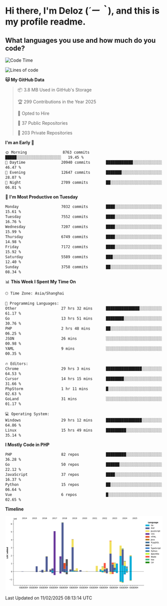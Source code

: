# **Hi there, I'm Deloz (*´ー｀*), and this is my profile readme.**

## **What languages you use and how much do you code?**

<!--START_SECTION:waka-->
![Code Time](http://img.shields.io/badge/Code%20Time-5%2C643%20hrs%2019%20mins-blue)

![Lines of code](https://img.shields.io/badge/From%20Hello%20World%20I%27ve%20Written-44.7%20million%20lines%20of%20code-blue)

**🐱 My GitHub Data** 

> 📦 3.8 MB Used in GitHub's Storage 
 > 
> 🏆 299 Contributions in the Year 2025
 > 
> 💼 Opted to Hire
 > 
> 📜 37 Public Repositories 
 > 
> 🔑 203 Private Repositories 
 > 
**I'm an Early 🐤** 

```text
🌞 Morning                8763 commits        █████░░░░░░░░░░░░░░░░░░░░   19.45 % 
🌆 Daytime                20940 commits       ████████████░░░░░░░░░░░░░   46.47 % 
🌃 Evening                12647 commits       ███████░░░░░░░░░░░░░░░░░░   28.07 % 
🌙 Night                  2709 commits        ██░░░░░░░░░░░░░░░░░░░░░░░   06.01 % 
```
📅 **I'm Most Productive on Tuesday** 

```text
Monday                   7032 commits        ████░░░░░░░░░░░░░░░░░░░░░   15.61 % 
Tuesday                  7552 commits        ████░░░░░░░░░░░░░░░░░░░░░   16.76 % 
Wednesday                7207 commits        ████░░░░░░░░░░░░░░░░░░░░░   15.99 % 
Thursday                 6749 commits        ████░░░░░░░░░░░░░░░░░░░░░   14.98 % 
Friday                   7172 commits        ████░░░░░░░░░░░░░░░░░░░░░   15.92 % 
Saturday                 5589 commits        ███░░░░░░░░░░░░░░░░░░░░░░   12.40 % 
Sunday                   3758 commits        ██░░░░░░░░░░░░░░░░░░░░░░░   08.34 % 
```


📊 **This Week I Spent My Time On** 

```text
🕑︎ Time Zone: Asia/Shanghai

💬 Programming Languages: 
Other                    27 hrs 32 mins      ███████████████░░░░░░░░░░   61.17 % 
Go                       13 hrs 51 mins      ████████░░░░░░░░░░░░░░░░░   30.76 % 
PHP                      2 hrs 48 mins       ██░░░░░░░░░░░░░░░░░░░░░░░   06.25 % 
JSON                     26 mins             ░░░░░░░░░░░░░░░░░░░░░░░░░   00.98 % 
YAML                     9 mins              ░░░░░░░░░░░░░░░░░░░░░░░░░   00.35 % 

🔥 Editors: 
Chrome                   29 hrs 3 mins       ████████████████░░░░░░░░░   64.53 % 
Cursor                   14 hrs 15 mins      ████████░░░░░░░░░░░░░░░░░   31.66 % 
PhpStorm                 1 hr 11 mins        █░░░░░░░░░░░░░░░░░░░░░░░░   02.63 % 
GoLand                   31 mins             ░░░░░░░░░░░░░░░░░░░░░░░░░   01.17 % 

💻 Operating System: 
Windows                  29 hrs 12 mins      ████████████████░░░░░░░░░   64.86 % 
Linux                    15 hrs 49 mins      █████████░░░░░░░░░░░░░░░░   35.14 % 
```

**I Mostly Code in PHP** 

```text
PHP                      82 repos            █████████░░░░░░░░░░░░░░░░   36.28 % 
Go                       50 repos            ██████░░░░░░░░░░░░░░░░░░░   22.12 % 
JavaScript               37 repos            ████░░░░░░░░░░░░░░░░░░░░░   16.37 % 
Python                   15 repos            ██░░░░░░░░░░░░░░░░░░░░░░░   06.64 % 
Vue                      6 repos             █░░░░░░░░░░░░░░░░░░░░░░░░   02.65 % 
```



**Timeline**

![Lines of Code chart](https://raw.githubusercontent.com/deloz/deloz/main/assets/bar_graph.png)


 Last Updated on 11/02/2025 08:13:14 UTC
<!--END_SECTION:waka-->
